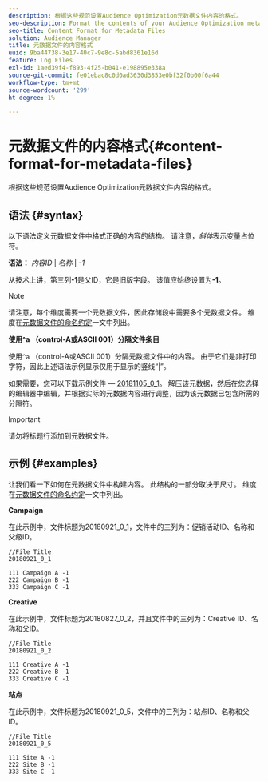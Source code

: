 ```yaml
---
description: 根据这些规范设置Audience Optimization元数据文件内容的格式。
seo-description: Format the contents of your Audience Optimization metadata file according to these specifications.
seo-title: Content Format for Metadata Files
solution: Audience Manager
title: 元数据文件的内容格式
uuid: 9ba44738-3e17-40c7-9e8c-5abd8361e16d
feature: Log Files
exl-id: 1aed39f4-f893-4f25-b041-e198895e338a
source-git-commit: fe01ebac8c0d0ad3630d3853e0bf32f0b00f6a44
workflow-type: tm+mt
source-wordcount: '299'
ht-degree: 1%

---
```


# 元数据文件的内容格式{#content-format-for-metadata-files}

根据这些规范设置Audience Optimization元数据文件内容的格式。

## 语法 {#syntax}

以下语法定义元数据文件中格式正确的内容的结构。 请注意，*斜体*&#x200B;表示变量占位符。

**语法：** *内容ID* | *名称* | *-1*

<!--In the contents syntax, you'll notice a parent ID variable. Don't confuse it with the parent ID used in the [metadata file name](../../../reporting/audience-optimization-reports/metadata-files-intro/metadata-file-names.md). These 2 variables seem similar, but they represent different things. In the file name, the parent ID corresponds to a category like "campaign" (ID 1), "placement" (ID 3), or "tactic" (ID 9), etc. In the file body:-->

从技术上讲，第三列&#x200B;**-1**&#x200B;是父ID，它是旧版字段。 该值应始终设置为&#x200B;**-1**。

>[!NOTE]
>
>请注意，每个维度需要一个元数据文件，因此存储段中需要多个元数据文件。 维度在[元数据文件的命名约定](../../../reporting/audience-optimization-reports/metadata-files-intro/metadata-file-names.md#child-dimension)一文中列出。

**使用^a （control-A或ASCII 001）分隔文件条目**

使用`^a` （control-A或ASCII 001）分隔元数据文件中的内容。 由于它们是非打印字符，因此上述语法示例显示仅用于显示的竖线“|”。

如果需要，您可以下载示例文件 — [20181105_0_1](assets/20181105_0_1.zip)。 解压该元数据，然后在您选择的编辑器中编辑，并根据实际的元数据内容进行调整，因为该元数据已包含所需的分隔符。

>[!IMPORTANT]
>
>请勿将标题行添加到元数据文件。

## 示例 {#examples}

让我们看一下如何在元数据文件中构建内容。 此结构的一部分取决于尺寸。 维度在[元数据文件的命名约定](../../../reporting/audience-optimization-reports/metadata-files-intro/metadata-file-names.md#child-dimension)一文中列出。

**Campaign**

在此示例中，文件标题为20180921_0_1，文件中的三列为：促销活动ID、名称和父级ID。

<!--Let's say you want to populate the creative drop down menu with creative names from a particular campaign. In this case, your metadata file name would include ID 1 (campaign) and ID 2 (creative). Following the content syntax, your metadata file would contain the creative ID, creative name, and actual campaign ID.-->

```
//File Title
20180921_0_1

111 Campaign A -1
222 Campaign B -1
333 Campaign C -1
```

**Creative**

在此示例中，文件标题为20180827_0_2，并且文件中的三列为：Creative ID、名称和父ID。

```
//File Title
20180921_0_2

111 Creative A -1
222 Creative B -1
333 Creative C -1
```

**站点**

在此示例中，文件标题为20180921_0_5，文件中的三列为：站点ID、名称和父ID。

```
//File Title
20180921_0_5

111 Site A -1
222 Site B -1
333 Site C -1
```
